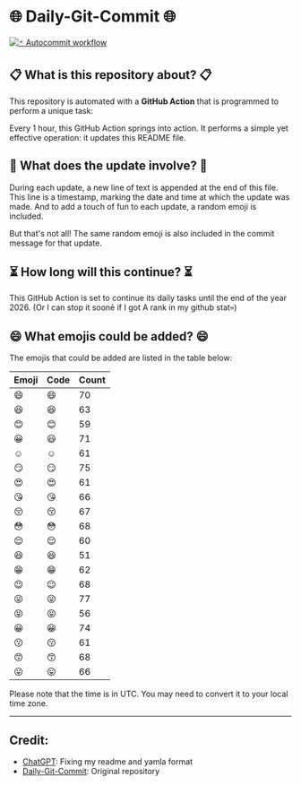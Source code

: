 # 🌐 Daily-Git-Commit 🌐

[![🃏 Autocommit workflow](https://github.com/kleqing/git-auto-commit/actions/workflows/main.yaml/badge.svg?event=check_run)](https://github.com/kleqing/git-auto-commit/actions/workflows/main.yaml)

## 📋 What is this repository about? 📋

This repository is automated with a **GitHub Action** that is programmed to perform a unique task:

Every 1 hour, this GitHub Action springs into action. It performs a simple yet effective operation: it updates this README file.

## 🔄 What does the update involve? 🔄

During each update, a new line of text is appended at the end of this file. This line is a timestamp, marking the date and time at which the update was made. And to add a touch of fun to each update, a random emoji is included.

But that's not all! The same random emoji is also included in the commit message for that update.

## ⏳ How long will this continue? ⏳

This GitHub Action is set to continue its daily tasks until the end of the year 2026. (Or I can stop it soonẻ if I got A rank in my github stat💀)

## 😄 What emojis could be added? 😄

The emojis that could be added are listed in the table below:

| Emoji | Code | Count |
| --- | --- | --- |
| 😄 | :smile: | 70 |
| 😆 | :laughing: | 63 |
| 😊 | :blush: | 59 |
| 😀 | :smiley: | 71 |
| ☺️ | :relaxed: | 61 |
| 😏 | :smirk: | 75 |
| 😍 | :heart_eyes: | 61 |
| 😘 | :kissing_heart: | 66 |
| 😚 | :kissing_closed_eyes: | 67 |
| 😳 | :flushed: | 68 |
| 😌 | :relieved: | 60 |
| 😆 | :satisfied: | 51 |
| 😁 | :grin: | 62 |
| 😉 | :wink: | 68 |
| 😜 | :stuck_out_tongue_winking_eye: | 77 |
| 😝 | :stuck_out_tongue_closed_eyes: | 56 |
| 😀 | :grinning: | 74 |
| 😗 | :kissing: | 61 |
| 😙 | :kissing_smiling_eyes: | 68 |
| 😛 | :stuck_out_tongue: | 66 |

Please note that the time is in UTC. You may need to convert it to your local time zone.

---

## Credit:

- [ChatGPT](chatgpt.com): Fixing my readme and yamla format
- [Daily-Git-Commit](https://github.com/diegomarty/daily-git-commit): Original repository

